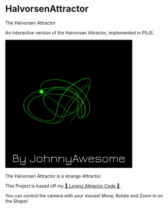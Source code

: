 # HalvorsenAttractor
The Halvorsen Attractor

An interactive version of the Halvorsen Attractor, implemented in P5JS.

![Lorenz Attractor](https://raw.githubusercontent.com/johnnyawesome/HalvorsenAttractor/main/HalvorsenAttractor/DemoImages/HalvorsenAttractor.gif)

The Halvorsen Attractor is a strange Attractor.

This Project is based off my [🦋 Lorenz Attractor Code 🦋](https://github.com/johnnyawesome/LorenzAttractor).

You can control the camera with your mouse! Move, Rotate and Zoom in on the Shape!
